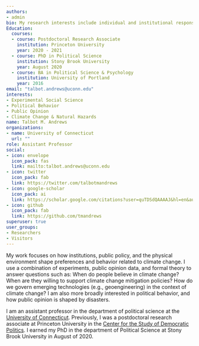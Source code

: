 ```yaml
---
authors:
- admin
bio: My research interests include individual and institutional responses to climate change.
Education:
  courses:
  - course: Postdoctoral Research Associate
    institution: Princeton University
    year: 2020 - 2021
  - course: PhD in Political Science
    institution: Stony Brook University
    year: August 2020
  - course: BA in Political Science & Psychology
    institution: University of Portland
    year: 2016
email: "talbot.andrews@uconn.edu"
interests:
- Experimental Social Science
- Political Behavior
- Public Opinion
- Climate Change & Natural Hazards
name: Talbot M. Andrews
organizations:
- name: University of Connecticut
  url: ""
role: Assistant Professor
social:
- icon: envelope
  icon_pack: fas
  link: mailto:talbot.andrews@uconn.edu
- icon: twitter
  icon_pack: fab
  link: https://twitter.com/talbotmandrews
- icon: google-scholar
  icon_pack: ai
  link: https://scholar.google.com/citations?user=quTDSdQAAAAJ&hl=en&authuser=1
- icon: github
  icon_pack: fab
  link: https://github.com/tmandrews
superuser: true
user_groups:
- Researchers
- Visitors
---
```


My work focuses on how institutions, public policy, and the physical environment shape preferences and behavior related to climate change. I use a combination of experiments, public opinion data, and formal theory to answer questions such as: When do people believe in climate change? When are they willing to support climate change mitigation policies? How do we govern emerging technologies (e.g., geoengineering) in the context of climate change? I am also more broadly interested in political behavior, and how public opinion is shaped by disasters.

I am an assistant professor in the department of political science at the [University of Connecticut](https://polisci.uconn.edu/person/talbot-andrews/). Previously, I was a postdoctoral research associate at Princeton University in the [Center for the Study of Democratic Politics](https://csdp.princeton.edu/). I earned my PhD in the department of Political Science at Stony Brook University in August of 2020.
